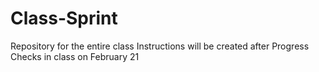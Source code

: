 # Class-Sprint
Repository for the entire class
Instructions will be created after Progress Checks in class on February 21

